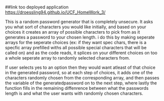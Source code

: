 ##link too deployed application https://droessling94.github.io/UCF_HomeWork_3/

This is a random password generator that is completely unsecure. It asks you what sort of characters you would like initially, and based on your choices it creates an array of possible characters to pick from as it generates a password to your chosen length. i do this by making seperate arrays for the seperate choices (ex: if they want spec chars, there is a specfic array prefilled withs all possible special characters that will be called on) and as the code reads, it splices on your different choices on too a whole seperate array to randomly selected characters from.

If user selects yes to an option then they would want atleast of that choice in the generated password, so at each step of choices, it adds one of the characters randomly chosen from the corresponding array, and then passes the variable of the generatedpassword on to the next step, where lastly the function fills in the remaining diffenrence between what the passwords length is and what the user wants with randomly chosen characters.